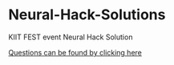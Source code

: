 # Neural-Hack-Solutions
KIIT FEST event Neural Hack Solution

[Questions can be found by clicking here](https://drive.google.com/file/d/0BwZbsT9Zb8BEcWhPcGNHYS12cVk/view)
